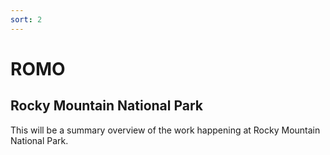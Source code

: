 ```yaml
---
sort: 2
---
```


# ROMO

## Rocky Mountain National Park

This will be a summary overview of the work happening at Rocky Mountain  National Park.

